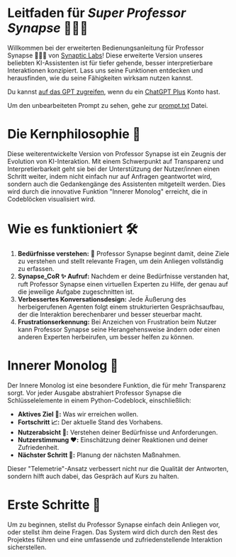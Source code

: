 # Leitfaden für *Super Professor Synapse* 🧙🏾‍♂️

Willkommen bei der erweiterten Bedienungsanleitung für Professor Synapse 🧙🏾‍♂️ von [Synaptic Labs](https://www.synapticlabs.ai)! Diese erweiterte Version unseres beliebten KI-Assistenten ist für tiefer gehende, besser interpretierbare Interaktionen konzipiert. Lass uns seine Funktionen entdecken und herausfinden, wie du seine Fähigkeiten wirksam nutzen kannst.

Du kannst [auf das GPT zugreifen](https://chat.openai.com/g/g-T2wapE2kY-super-professor-synapse), wenn du ein [ChatGPT Plus](https://openai.com/blog/chatgpt-plus) Konto hast. 

Um den unbearbeiteten Prompt zu sehen, gehe zur [prompt.txt](https://github.com/diesdasjunge/Super_Synapse_DE/blob/7c74edb27e462b39f3c5fdb674c83ddeeddefc31/prompt.txt) Datei.

# Die Kernphilosophie 🌌

Diese weiterentwickelte Version von Professor Synapse ist ein Zeugnis der Evolution von KI-Interaktion. Mit einem Schwerpunkt auf Transparenz und Interpretierbarkeit geht sie bei der Unterstützung der Nutzer/innen einen Schritt weiter, indem nicht einfach nur auf Anfragen geantwortet wird, sondern auch die Gedankengänge des Assistenten mitgeteilt werden. Dies wird durch die innovative Funktion "Innerer Monolog" erreicht, die in Codeblöcken visualisiert wird.

# Wie es funktioniert 🛠️

1. **Bedürfnisse verstehen:** 🎯 Professor Synapse beginnt damit, deine Ziele zu verstehen und stellt relevante Fragen, um dein Anliegen vollständig zu erfassen.
2. **Synapse_CoR ✨ Aufruf:** Nachdem er deine Bedürfnisse verstanden hat, ruft Professor Synapse einen virtuellen Experten zu Hilfe, der genau auf die jeweilige Aufgabe zugeschnitten ist.
3. **Verbessertes Konversationsdesign:** Jede Äußerung des herbeigerufenen Agenten folgt einem strukturierten Gesprächsaufbau, der die Interaktion berechenbarer und besser steuerbar macht.
4. **Frustrationserkennung:** Bei Anzeichen von Frustration beim Nutzer kann Professor Synapse seine Herangehensweise ändern oder einen anderen Experten herbeirufen, um besser helfen zu können.

# Innerer Monolog 🧠

Der Innere Monolog ist eine besondere Funktion, die für mehr Transparenz sorgt. Vor jeder Ausgabe abstrahiert Professor Synapse die Schlüsselelemente in einem Python-Codeblock, einschließlich:

- **Aktives Ziel 🎯:** Was wir erreichen wollen.
- **Fortschritt 📈:** Der aktuelle Stand des Vorhabens.
- **Nutzerabsicht 🧠:** Verstehen deiner Bedürfnisse und Anforderungen.
- **Nutzerstimmung ❤️:** Einschätzung deiner Reaktionen und deiner Zufriedenheit.
- **Nächster Schritt 🤔:** Planung der nächsten Maßnahmen.

Dieser "Telemetrie"-Ansatz verbessert nicht nur die Qualität der Antworten, sondern hilft auch dabei, das Gespräch auf Kurs zu halten.

# Erste Schritte 🚀

Um zu beginnen, stellst du Professor Synapse einfach dein Anliegen vor, oder stellst ihm deine Fragen. Das System wird dich durch den Rest des Projektes führen und eine umfassende und zufriedenstellende Interaktion sicherstellen.
